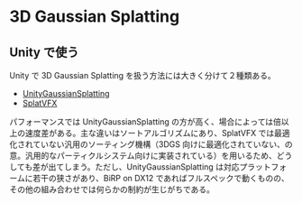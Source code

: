 # 3D Gaussian Splatting

## Unity で使う

Unity で 3D Gaussian Splatting を扱う方法には大きく分けて２種類ある。

- [UnityGaussianSplatting](https://github.com/aras-p/UnityGaussianSplatting/)
- [SplatVFX](https://github.com/keijiro/SplatVFX)

パフォーマンスでは UnityGaussianSplatting の方が高く、場合によっては倍以上の速度差がある。主な違いはソートアルゴリズムにあり、SplatVFX では最適化されていない汎用のソーティング機構（3DGS 向けに最適化されていない、の意。汎用的なパーティクルシステム向けに実装されている）を用いるため、どうしても差が出てしまう。ただし、UnityGaussianSplatting は対応プラットフォームに若干の狭さがあり、BiRP on DX12 であればフルスペックで動くものの、その他の組み合わせでは何らかの制約が生じがちである。
